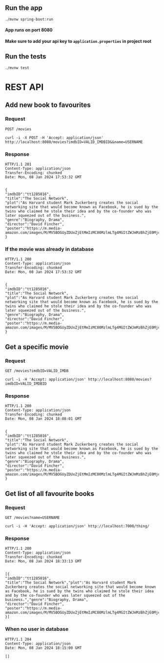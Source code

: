## Run the app

    ./mvnw spring-boot:run

#### App runs on port 8080
#### Make sure to add your api key to `application.properties` in project root

## Run the tests

    ./mvnw test

# REST API

## Add new book to favourites

### Request

`POST /movies`

    curl -i -X POST -H 'Accept: application/json' http://localhost:8080/movies?imdbID=VALID_IMDBID&&name=USERNAME

### Response

    HTTP/1.1 201 
    Content-Type: application/json
    Transfer-Encoding: chunked
    Date: Mon, 08 Jan 2024 17:53:32 GMT


    {
    "imdbID":"tt1285016",
    "title":"The Social Network",
    "plot":"As Harvard student Mark Zuckerberg creates the social networking site that would become known as Facebook, he is sued by the twins who claimed he stole their idea and by the co-founder who was later squeezed out of the business.",
    "genre":"Biography, Drama",
    "director":"David Fincher",
    "poster":"https://m.media-amazon.com/images/M/MV5BOGUyZDUxZjEtMmIzMC00MzlmLTg4MGItZWJmMzBhZjE0Mjc1XkEyXkFqcGdeQXVyMTMxODk2OTU@._V1_SX300.jpg"
    } 

### If the movie was already in database

    HTTP/1.1 200
    Content-Type: application/json
    Transfer-Encoding: chunked
    Date: Mon, 08 Jan 2024 17:53:32 GMT


    {
    "imdbID":"tt1285016",
    "title":"The Social Network",
    "plot":"As Harvard student Mark Zuckerberg creates the social networking site that would become known as Facebook, he is sued by the twins who claimed he stole their idea and by the co-founder who was later squeezed out of the business.",
    "genre":"Biography, Drama",
    "director":"David Fincher",
    "poster":"https://m.media-amazon.com/images/M/MV5BOGUyZDUxZjEtMmIzMC00MzlmLTg4MGItZWJmMzBhZjE0Mjc1XkEyXkFqcGdeQXVyMTMxODk2OTU@._V1_SX300.jpg"
    }

## Get a specific movie

### Request

`GET /movies?imdbID=VALID_IMDB`

    curl -i -H 'Accept: application/json' http://localhost:8080/movies?imdbID=VALID_IMDBID

### Response

    HTTP/1.1 200 
    Content-Type: application/json
    Transfer-Encoding: chunked
    Date: Mon, 08 Jan 2024 18:08:01 GMT


    {
    "imdbID":"tt1285016",
    "title":"The Social Network",
    "plot":"As Harvard student Mark Zuckerberg creates the social networking site that would become known as Facebook, he is sued by the twins who claimed he stole their idea and by the co-founder who was later squeezed out of the business.",
    "genre":"Biography, Drama",
    "director":"David Fincher",
    "poster":"https://m.media-amazon.com/images/M/MV5BOGUyZDUxZjEtMmIzMC00MzlmLTg4MGItZWJmMzBhZjE0Mjc1XkEyXkFqcGdeQXVyMTMxODk2OTU@._V1_SX300.jpg"
    }

## Get list of all favourite books

### Request

`GET /movies?name=USERNAME`

    curl -i -H 'Accept: application/json' http://localhost:7000/thing/

### Response

    HTTP/1.1 200 
    Content-Type: application/json
    Transfer-Encoding: chunked
    Date: Mon, 08 Jan 2024 18:33:13 GMT


    [{
    "imdbID":"tt1285016",
    "title":"The Social Network","plot":"As Harvard student Mark Zuckerberg creates the social networking site that would become known as Facebook, he is sued by the twins who claimed he stole their idea and by the co-founder who was later squeezed out of the business.","genre":"Biography, Drama",
    "director":"David Fincher",
    "poster":"https://m.media-amazon.com/images/M/MV5BOGUyZDUxZjEtMmIzMC00MzlmLTg4MGItZWJmMzBhZjE0Mjc1XkEyXkFqcGdeQXVyMTMxODk2OTU@._V1_SX300.jpg"
    }]    

### When no user in database

    HTTP/1.1 204
    Content-Type: application/json
    Date: Mon, 08 Jan 2024 18:15:00 GMT

    []
